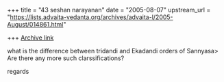 +++
title = "43 seshan narayanan"
date = "2005-08-07"
upstream_url = "https://lists.advaita-vedanta.org/archives/advaita-l/2005-August/014861.html"

+++
[Archive link](https://lists.advaita-vedanta.org/archives/advaita-l/2005-August/014861.html)

what is the difference between tridandi and Ekadandi orders of
Sannyasa> Are there any more such clarssifications?

regards

